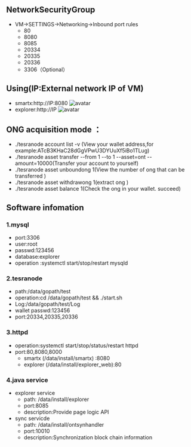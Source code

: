 ## NetworkSecurityGroup
* VM->SETTINGS->Networking->Inbound port rules
  * 80
  * 8080
  * 8085
  * 20334
  * 20335
  * 20336
  * 3306（Optional）

## Using(IP:External network IP of VM)
* smartx:http://IP:8080
 ![avatar](azure_image/smartx_new.png)
* explorer:http://IP
 ![avatar](azure_image/explorer.png)
 
## ONG acquisition mode ：
* ./tesranode account list -v (View your wallet address,for example:ATcB3KHaC28dGgVPwU3DYUuXf5iBo1TLug)
* ./tesranode asset transfer --from 1 --to 1 --asset=ont --amount=10000(Transfer your account to yourself)
* ./tesranode asset unboundong 1(View the number of ong that can be transferred )
* ./tesranode asset withdrawong 1(extract ong )
* ./tesranode asset balance 1(Check the ong in your wallet. succeed)

## Software infomation
### 1.mysql
* port:3306
* user:root
* passwd:123456
* database:explorer
* operation :systemctl start/stop/restart mysqld

### 2.tesranode
* path:/data/gopath/test
* operation:cd /data/gopath/test && ./start.sh
* Log:/data/gopath/test/Log
* wallet passwd:123456
* port:20334,20335,20336

### 3.httpd
* operation:systemctl start/stop/status/restart httpd
* port:80,8080,8000
  * smartx (/data/install/smartx) :8080
  * explorer  (/data/install/explorer_web):80

### 4.java service
* explorer service 
  * path: /data/install/explorer 
  * port:8085
  * description:Provide page logic API 
* sync servicde 
  * path: /data/install/ontsynhandler 
  * port:10010
  * description:Synchronization block chain information
